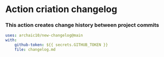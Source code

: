 # Action criation changelog

### This action creates change history between project commits
```yml
uses: archaic10/new-changelog@main
with:
    github-token: ${{ secrets.GITHUB_TOKEN }}
    file: changelog.md
```